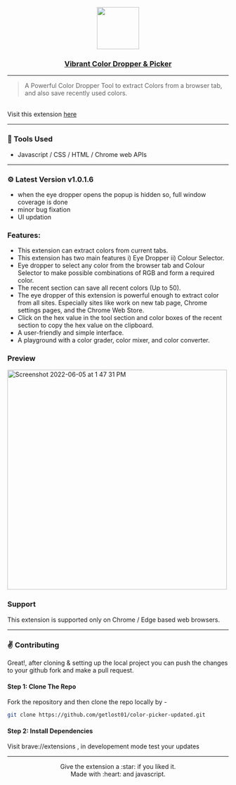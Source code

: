 <p align="center">
  <a href="https://chrome.google.com/webstore/detail/vibrant-color-dropper-pic/fcekakhpgmlaihglgajajbceajnhlgfn?hl=en&authuser=0">
    <img src="https://github.com/getlost01/color-picker-updated/blob/56b980e35fde2caec13a8167551b34473f847449/images/clogo.png" height="96">
    <h3 align="center">Vibrant Color Dropper & Picker</h3>
  </a>
</p>


----
> A Powerful Color Dropper Tool to extract Colors from a browser tab, and also save recently used colors.
</br>
Visit this extension  <a href="https://chrome.google.com/webstore/detail/vibrant-color-dropper-pic/fcekakhpgmlaihglgajajbceajnhlgfn?hl=en&authuser=0">here</a>

----

### :wrench: Tools Used
- Javascript / CSS / HTML / Chrome web APIs

-----

### ⚙️ Latest Version v1.0.1.6
- when the eye dropper opens the popup is hidden so, full window coverage is done
- minor bug fixation
- UI updation


### Features:<br>
- This extension can extract colors from current tabs.
- This extension has two main features i) Eye Dropper ii) Colour Selector.
- Eye dropper to select any color from the browser tab and Colour Selector to make possible combinations of RGB and form a required color.
- The recent section can save all recent colors (Up to 50).
- The eye dropper of this extension is powerful enough to extract color from all sites. Especially sites like work on new tab page,
Chrome settings pages, and the Chrome Web Store.
- Click on the hex value in the tool section and color boxes of the recent section to copy the hex value on the clipboard.
- A user-friendly and simple interface.
- A playground with a color grader, color mixer, and color converter.

### Preview
<img width="500" alt="Screenshot 2022-06-05 at 1 47 31 PM" src=https://github.com/getlost01/temp/blob/main/GIF-220624_200620.gif>

### Support 
This extension is supported only on Chrome / Edge based web browsers.

-----

### :v: Contributing
Great!, after cloning & setting up the local project you can push the changes to your github fork and make a pull request.

#### Step 1: Clone The Repo

Fork the repository and then clone the repo locally by -
```bash
git clone https://github.com/getlost01/color-picker-updated.git
```
#### Step 2: Install Dependencies
Visit brave://extensions , in developement mode test your updates

-----

<p align="center">
Give the extension a :star: if you liked it.<br>
Made with :heart: and javascript.
</p>
